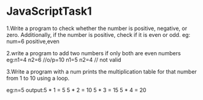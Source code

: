 # JavaScriptTask1
 1.Write a program to check whether the number is positive, negative, or zero. Additionally, if the number is positive, check if it is even or odd.
eg: num=6
    positive,even


2.write a program to add two numbers if only both are even numbers
eg:n1=4 n2=6  //o/p=10
    n1=5 n2=4 // not valid


3.Write a program with a num prints the multiplication table for that number from 1 to 10 using a loop.

eg:n=5
output:5 * 1 = 5
       5 * 2 = 10
       5 * 3 = 15
       5 * 4 = 20
